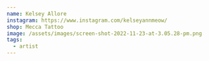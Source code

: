 ```yaml
---
name: Kelsey Allore
instagram: https://www.instagram.com/kelseyannmeow/
shop: Mecca Tattoo
image: /assets/images/screen-shot-2022-11-23-at-3.05.28-pm.png
tags:
  - artist
---
```

